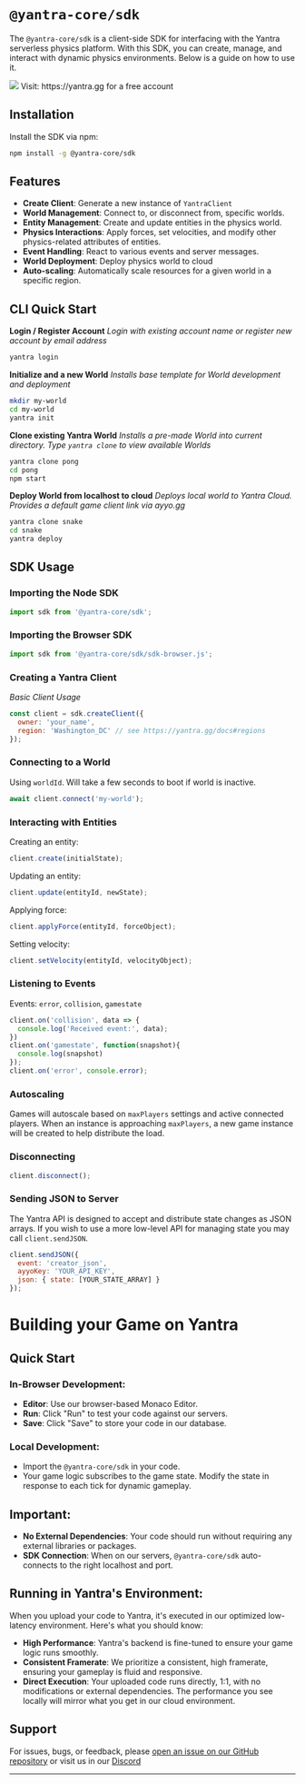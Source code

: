 # `@yantra-core/sdk`

The `@yantra-core/sdk` is a client-side SDK for interfacing with the Yantra serverless physics platform. With this SDK, you can create, manage, and interact with dynamic physics environments. Below is a guide on how to use it.

<img src="https://yantra.gg/img/yantra-logo.png"/>
Visit: https://yantra.gg for a free account

## Installation

Install the SDK via npm:

```bash
npm install -g @yantra-core/sdk
```

## Features

- **Create Client**: Generate a new instance of `YantraClient`
- **World Management**: Connect to, or disconnect from, specific worlds.
- **Entity Management**: Create and update entities in the physics world.
- **Physics Interactions**: Apply forces, set velocities, and modify other physics-related attributes of entities.
- **Event Handling**: React to various events and server messages.
- **World Deployment**: Deploy physics world to cloud
- **Auto-scaling**: Automatically scale resources for a given world in a specific region.


## CLI Quick Start

**Login / Register Account**
*Login with existing account name or register new account by email address*
```bash
yantra login
```

**Initialize and a new World**
*Installs base template for World development and deployment*
```bash
mkdir my-world
cd my-world
yantra init
```

**Clone existing Yantra World**
*Installs a pre-made World into current directory. Type `yantra clone` to view available Worlds*
```bash
yantra clone pong
cd pong
npm start
```

**Deploy World from localhost to cloud**
*Deploys local world to Yantra Cloud. Provides a default game client link via ayyo.gg*
```bash
yantra clone snake
cd snake
yantra deploy
```

## SDK Usage

### Importing the Node SDK

```javascript
import sdk from '@yantra-core/sdk';
```

### Importing the Browser SDK

```javascript
import sdk from '@yantra-core/sdk/sdk-browser.js';
```

### Creating a Yantra Client
*Basic Client Usage*
```javascript
const client = sdk.createClient({
  owner: 'your_name',
  region: 'Washington_DC' // see https://yantra.gg/docs#regions
});
```

### Connecting to a World

Using `worldId`. Will take a few seconds to boot if world is inactive.

```javascript
await client.connect('my-world');
```


### Interacting with Entities

Creating an entity:

```javascript
client.create(initialState);
```

Updating an entity:

```javascript
client.update(entityId, newState);
```

Applying force:

```javascript
client.applyForce(entityId, forceObject);
```

Setting velocity:

```javascript
client.setVelocity(entityId, velocityObject);
```

### Listening to Events

Events: `error`, `collision`, `gamestate`

```javascript
client.on('collision', data => {
  console.log('Received event:', data);
})
client.on('gamestate', function(snapshot){
  console.log(snapshot)
});
client.on('error', console.error);
```

### Autoscaling

Games will autoscale based on `maxPlayers` settings and active connected players. When an instance is approaching `maxPlayers`, a new game instance will be created to help distribute the load.

### Disconnecting

```javascript
client.disconnect();
```

### Sending JSON to Server

The Yantra API is designed to accept and distribute state changes as JSON arrays. If you wish to use a more low-level API for managing state you may call `client.sendJSON`.

```javascript
client.sendJSON({ 
  event: 'creator_json',
  ayyoKey: 'YOUR_API_KEY',
  json: { state: [YOUR_STATE_ARRAY] } 
});
```


# Building your Game on Yantra

## Quick Start

### In-Browser Development:
- **Editor**: Use our browser-based Monaco Editor.
- **Run**: Click "Run" to test your code against our servers.
- **Save**: Click "Save" to store your code in our database.

### Local Development:
- Import the `@yantra-core/sdk` in your code.
- Your game logic subscribes to the game state. Modify the state in response to each tick for dynamic gameplay.

## Important:

- **No External Dependencies**: Your code should run without requiring any external libraries or packages.
- **SDK Connection**: When on our servers, `@yantra-core/sdk` auto-connects to the right localhost and port.


## Running in Yantra's Environment:

When you upload your code to Yantra, it's executed in our optimized low-latency environment. Here's what you should know:

- **High Performance**: Yantra's backend is fine-tuned to ensure your game logic runs smoothly.
- **Consistent Framerate**: We prioritize a consistent, high framerate, ensuring your gameplay is fluid and responsive.
- **Direct Execution**: Your uploaded code runs directly, 1:1, with no modifications or external dependencies. The performance you see locally will mirror what you get in our cloud environment.



## Support

For issues, bugs, or feedback, please [open an issue on our GitHub repository](https://github.com/yantra-core/sdk) or visit us in our [Discord](https://discord.gg/MWyfw5xVHH)

---
